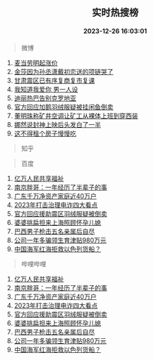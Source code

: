 <div align="center"><h2>实时热搜榜</h2><h4>2023-12-26 16:03:01</h4></div>

> 微博  

1. [麦当劳明起涨价](https://s.weibo.com/weibo?q=%23%E9%BA%A6%E5%BD%93%E5%8A%B3%E6%98%8E%E8%B5%B7%E6%B6%A8%E4%BB%B7%23&t=31&band_rank=1&Refer=top)<br />
2. [金莎因为孙丞潇戴初恋送的项链哭了](https://s.weibo.com/weibo?q=%23%E9%87%91%E8%8E%8E%E5%9B%A0%E4%B8%BA%E5%AD%99%E4%B8%9E%E6%BD%87%E6%88%B4%E5%88%9D%E6%81%8B%E9%80%81%E7%9A%84%E9%A1%B9%E9%93%BE%E5%93%AD%E4%BA%86%23&t=31&band_rank=2&Refer=top)<br />
3. [甘肃震区已有序复商复市复课](https://s.weibo.com/weibo?q=%23%E7%94%98%E8%82%83%E9%9C%87%E5%8C%BA%E5%B7%B2%E6%9C%89%E5%BA%8F%E5%A4%8D%E5%95%86%E5%A4%8D%E5%B8%82%E5%A4%8D%E8%AF%BE%23&t=31&band_rank=3&Refer=top)<br />
4. [我知道我爱你 男一人设](https://s.weibo.com/weibo?q=%E6%88%91%E7%9F%A5%E9%81%93%E6%88%91%E7%88%B1%E4%BD%A0%20%E7%94%B7%E4%B8%80%E4%BA%BA%E8%AE%BE&t=31&band_rank=4&Refer=top)<br />
5. [迪丽热巴告别克罗地亚](https://s.weibo.com/weibo?q=%23%E8%BF%AA%E4%B8%BD%E7%83%AD%E5%B7%B4%E5%91%8A%E5%88%AB%E5%85%8B%E7%BD%97%E5%9C%B0%E4%BA%9A%23&t=31&band_rank=5&Refer=top)<br />
6. [官方回应加鹅羽绒服疑被挂闲鱼倒卖](https://s.weibo.com/weibo?q=%23%E5%AE%98%E6%96%B9%E5%9B%9E%E5%BA%94%E5%8A%A0%E9%B9%85%E7%BE%BD%E7%BB%92%E6%9C%8D%E7%96%91%E8%A2%AB%E6%8C%82%E9%97%B2%E9%B1%BC%E5%80%92%E5%8D%96%23&t=31&band_rank=6&Refer=top)<br />
7. [董明珠称矿井空调让矿工从裸体上班到穿西装](https://s.weibo.com/weibo?q=%23%E8%91%A3%E6%98%8E%E7%8F%A0%E7%A7%B0%E7%9F%BF%E4%BA%95%E7%A9%BA%E8%B0%83%E8%AE%A9%E7%9F%BF%E5%B7%A5%E4%BB%8E%E8%A3%B8%E4%BD%93%E4%B8%8A%E7%8F%AD%E5%88%B0%E7%A9%BF%E8%A5%BF%E8%A3%85%23&t=31&band_rank=7&Refer=top)<br />
8. [娜然说封神上映后头发白了一半](https://s.weibo.com/weibo?q=%23%E5%A8%9C%E7%84%B6%E8%AF%B4%E5%B0%81%E7%A5%9E%E4%B8%8A%E6%98%A0%E5%90%8E%E5%A4%B4%E5%8F%91%E7%99%BD%E4%BA%86%E4%B8%80%E5%8D%8A%23&t=31&band_rank=8&Refer=top)<br />
9. [这不得租个房子慢慢吃](https://s.weibo.com/weibo?q=%E8%BF%99%E4%B8%8D%E5%BE%97%E7%A7%9F%E4%B8%AA%E6%88%BF%E5%AD%90%E6%85%A2%E6%85%A2%E5%90%83&t=31&band_rank=9&Refer=top)<br />

> 知乎  


> 百度  

1. [亿万人民共享福祉](https://www.baidu.com/s?wd=%E4%BA%BF%E4%B8%87%E4%BA%BA%E6%B0%91%E5%85%B1%E4%BA%AB%E7%A6%8F%E7%A5%89&sa=fyb_news&rsv_dl=fyb_news)<br />
2. [南京胖哥：一年经历了半辈子的事](https://www.baidu.com/s?wd=%E5%8D%97%E4%BA%AC%E8%83%96%E5%93%A5%EF%BC%9A%E4%B8%80%E5%B9%B4%E7%BB%8F%E5%8E%86%E4%BA%86%E5%8D%8A%E8%BE%88%E5%AD%90%E7%9A%84%E4%BA%8B&sa=fyb_news&rsv_dl=fyb_news)<br />
3. [广东千万净资产家庭近40万户](https://www.baidu.com/s?wd=%E5%B9%BF%E4%B8%9C%E5%8D%83%E4%B8%87%E5%87%80%E8%B5%84%E4%BA%A7%E5%AE%B6%E5%BA%AD%E8%BF%9140%E4%B8%87%E6%88%B7&sa=fyb_news&rsv_dl=fyb_news)<br />
4. [2023年打击治理电诈四大看点](https://www.baidu.com/s?wd=2023%E5%B9%B4%E6%89%93%E5%87%BB%E6%B2%BB%E7%90%86%E7%94%B5%E8%AF%88%E5%9B%9B%E5%A4%A7%E7%9C%8B%E7%82%B9&sa=fyb_news&rsv_dl=fyb_news)<br />
5. [官方回应援助震区羽绒服疑被倒卖](https://www.baidu.com/s?wd=%E5%AE%98%E6%96%B9%E5%9B%9E%E5%BA%94%E6%8F%B4%E5%8A%A9%E9%9C%87%E5%8C%BA%E7%BE%BD%E7%BB%92%E6%9C%8D%E7%96%91%E8%A2%AB%E5%80%92%E5%8D%96&sa=fyb_news&rsv_dl=fyb_news)<br />
6. [婆婆挑扁担来上海照顾怀孕儿媳](https://www.baidu.com/s?wd=%E5%A9%86%E5%A9%86%E6%8C%91%E6%89%81%E6%8B%85%E6%9D%A5%E4%B8%8A%E6%B5%B7%E7%85%A7%E9%A1%BE%E6%80%80%E5%AD%95%E5%84%BF%E5%AA%B3&sa=fyb_news&rsv_dl=fyb_news)<br />
7. [巴西男子枪击五名亲属后自尽](https://www.baidu.com/s?wd=%E5%B7%B4%E8%A5%BF%E7%94%B7%E5%AD%90%E6%9E%AA%E5%87%BB%E4%BA%94%E5%90%8D%E4%BA%B2%E5%B1%9E%E5%90%8E%E8%87%AA%E5%B0%BD&sa=fyb_news&rsv_dl=fyb_news)<br />
8. [公司一年多骗领生育津贴980万元](https://www.baidu.com/s?wd=%E5%85%AC%E5%8F%B8%E4%B8%80%E5%B9%B4%E5%A4%9A%E9%AA%97%E9%A2%86%E7%94%9F%E8%82%B2%E6%B4%A5%E8%B4%B4980%E4%B8%87%E5%85%83&sa=fyb_news&rsv_dl=fyb_news)<br />
9. [中国海军红海拒救以色列货船？](https://www.baidu.com/s?wd=%E4%B8%AD%E5%9B%BD%E6%B5%B7%E5%86%9B%E7%BA%A2%E6%B5%B7%E6%8B%92%E6%95%91%E4%BB%A5%E8%89%B2%E5%88%97%E8%B4%A7%E8%88%B9%EF%BC%9F&sa=fyb_news&rsv_dl=fyb_news)<br />

> 哔哩哔哩  

1. [亿万人民共享福祉](https://www.baidu.com/s?wd=%E4%BA%BF%E4%B8%87%E4%BA%BA%E6%B0%91%E5%85%B1%E4%BA%AB%E7%A6%8F%E7%A5%89&sa=fyb_news&rsv_dl=fyb_news)<br />
2. [南京胖哥：一年经历了半辈子的事](https://www.baidu.com/s?wd=%E5%8D%97%E4%BA%AC%E8%83%96%E5%93%A5%EF%BC%9A%E4%B8%80%E5%B9%B4%E7%BB%8F%E5%8E%86%E4%BA%86%E5%8D%8A%E8%BE%88%E5%AD%90%E7%9A%84%E4%BA%8B&sa=fyb_news&rsv_dl=fyb_news)<br />
3. [广东千万净资产家庭近40万户](https://www.baidu.com/s?wd=%E5%B9%BF%E4%B8%9C%E5%8D%83%E4%B8%87%E5%87%80%E8%B5%84%E4%BA%A7%E5%AE%B6%E5%BA%AD%E8%BF%9140%E4%B8%87%E6%88%B7&sa=fyb_news&rsv_dl=fyb_news)<br />
4. [2023年打击治理电诈四大看点](https://www.baidu.com/s?wd=2023%E5%B9%B4%E6%89%93%E5%87%BB%E6%B2%BB%E7%90%86%E7%94%B5%E8%AF%88%E5%9B%9B%E5%A4%A7%E7%9C%8B%E7%82%B9&sa=fyb_news&rsv_dl=fyb_news)<br />
5. [官方回应援助震区羽绒服疑被倒卖](https://www.baidu.com/s?wd=%E5%AE%98%E6%96%B9%E5%9B%9E%E5%BA%94%E6%8F%B4%E5%8A%A9%E9%9C%87%E5%8C%BA%E7%BE%BD%E7%BB%92%E6%9C%8D%E7%96%91%E8%A2%AB%E5%80%92%E5%8D%96&sa=fyb_news&rsv_dl=fyb_news)<br />
6. [婆婆挑扁担来上海照顾怀孕儿媳](https://www.baidu.com/s?wd=%E5%A9%86%E5%A9%86%E6%8C%91%E6%89%81%E6%8B%85%E6%9D%A5%E4%B8%8A%E6%B5%B7%E7%85%A7%E9%A1%BE%E6%80%80%E5%AD%95%E5%84%BF%E5%AA%B3&sa=fyb_news&rsv_dl=fyb_news)<br />
7. [巴西男子枪击五名亲属后自尽](https://www.baidu.com/s?wd=%E5%B7%B4%E8%A5%BF%E7%94%B7%E5%AD%90%E6%9E%AA%E5%87%BB%E4%BA%94%E5%90%8D%E4%BA%B2%E5%B1%9E%E5%90%8E%E8%87%AA%E5%B0%BD&sa=fyb_news&rsv_dl=fyb_news)<br />
8. [公司一年多骗领生育津贴980万元](https://www.baidu.com/s?wd=%E5%85%AC%E5%8F%B8%E4%B8%80%E5%B9%B4%E5%A4%9A%E9%AA%97%E9%A2%86%E7%94%9F%E8%82%B2%E6%B4%A5%E8%B4%B4980%E4%B8%87%E5%85%83&sa=fyb_news&rsv_dl=fyb_news)<br />
9. [中国海军红海拒救以色列货船？](https://www.baidu.com/s?wd=%E4%B8%AD%E5%9B%BD%E6%B5%B7%E5%86%9B%E7%BA%A2%E6%B5%B7%E6%8B%92%E6%95%91%E4%BB%A5%E8%89%B2%E5%88%97%E8%B4%A7%E8%88%B9%EF%BC%9F&sa=fyb_news&rsv_dl=fyb_news)<br />
